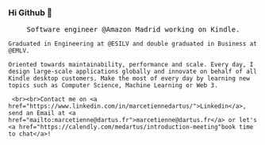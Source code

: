 ### Hi Github 👋

<p align="center">
  <samp>
    Software engineer @Amazon Madrid working on Kindle.
    
    Graduated in Engineering at @ESILV and double graduated in Business at @EMLV. 
    
    Oriented towards maintainability, performance and scale. Every day, I design large-scale applications globally and innovate on behalf of all Kindle desktop customers. Make the most of every day by learning new topics such as Computer Science, Machine Learning or Web 3.
    
     <br><br>Contact me on <a href="https://www.linkedin.com/in/marcetiennedartus/">Linkedin</a>, send an Email at <a href="mailto:marcetienne@dartus.fr">marcetienne@dartus.fr</a> or let's <a href="https://calendly.com/medartus/introduction-meeting"book time to chat</a>!
  </samp>
</p>
